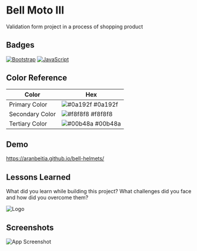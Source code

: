 # Bell Moto III

Validation form project in a process of shopping product
## Badges

[![Bootstrap](https://img.shields.io/badge/Bootstrap-5.1-blue)](https://getbootstrap.com/docs/5.1)
[![JavaScript](https://img.shields.io/badge/JavaScript-Vanilla-yellow)](http://vanilla-js.com/)
## Color Reference

| Color             | Hex                                                                |
| ----------------- | ------------------------------------------------------------------ |
| Primary Color | ![#0a192f](https://via.placeholder.com/10/0a192f?text=+) #0a192f |
| Secondary Color | ![#f8f8f8](https://via.placeholder.com/10/f8f8f8?text=+) #f8f8f8 |
| Tertiary Color | ![#00b48a](https://via.placeholder.com/10/00b48a?text=+) #00b48a |
## Demo

https://aranbeitia.github.io/bell-helmets/

## Lessons Learned

What did you learn while building this project? What challenges did you face and how did you overcome them?

![Logo](https://dev-to-uploads.s3.amazonaws.com/uploads/articles/th5xamgrr6se0x5ro4g6.png)
## Screenshots

![App Screenshot](https://via.placeholder.com/468x300?text=App+Screenshot+Here)
